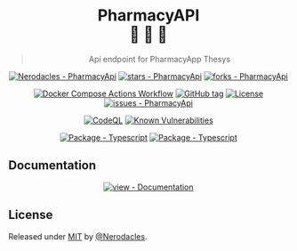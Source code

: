 <div align="center">

# PharmacyAPI <br> :open_file_folder: :sparkler: :electric_plug:

> Api endpoint for PharmacyApp Thesys

[![Nerodacles - PharmacyApi](https://img.shields.io/static/v1?label=Nerodacles&message=PharmacyApi&color=blue&logo=github)](https://github.com/Nerodacles/PharmacyApi "Go to GitHub repo")
[![stars - PharmacyApi](https://img.shields.io/github/stars/Nerodacles/PharmacyApi?style=social)](https://github.com/Nerodacles/PharmacyApi)
[![forks - PharmacyApi](https://img.shields.io/github/forks/Nerodacles/PharmacyApi?style=social)](https://github.com/Nerodacles/PharmacyApi)

[![Docker Compose Actions Workflow](https://github.com/Nerodacles/PharmacyApi/workflows/Docker%20Compose%20Actions%20Workflow/badge.svg)](https://github.com/Nerodacles/PharmacyApi/actions?query=workflow:"Docker+Compose+Actions+Workflow")
[![GitHub tag](https://img.shields.io/github/tag/Nerodacles/PharmacyApi?include_prereleases=&sort=semver&color=blue)](https://github.com/Nerodacles/PharmacyApi/releases/)
[![License](https://img.shields.io/badge/License-MIT-blue)](#license)
[![issues - PharmacyApi](https://img.shields.io/github/issues/Nerodacles/PharmacyApi)](https://github.com/Nerodacles/PharmacyApi/issues)

[![CodeQL](https://github.com/MichaelCurrin/badge-generator/workflows/CodeQL/badge.svg)](https://github.com/Nerodacles/PharmacyApi/actions?query=workflow%3ACodeQL "Code quality workflow status")
[![Known Vulnerabilities](https://snyk.io/test/github/MichaelCurrin/badge-generator/badge.svg?targetFile=package.json)](https://snyk.io/test/github/nerodacles/pharmacyapi?targetFile=package.json "Snyk vulnerabilities")

[![Package - Typescript](https://img.shields.io/github/package-json/dependency-version/nerodacles/pharmacyapi/express?logo=express&logoColor=white)](https://www.npmjs.com/package/express "Go to Express on NPM")
[![Package - Typescript](https://img.shields.io/github/package-json/dependency-version/nerodacles/pharmacyapi/mongoose?logo=mongoose&logoColor=white)](https://www.npmjs.com/package/mongoose "Go to Mongoose on NPM")

</div>

</div>

## Documentation

<div align="center">

[![view - Documentation](https://img.shields.io/badge/view-Documentation-blue?style=for-the-badge)](https://pharmacy.jmcv.codes/docs/ "Go to project documentation")

</div>

## License

Released under [MIT](/LICENSE) by [@Nerodacles](https://github.com/Nerodacles).
